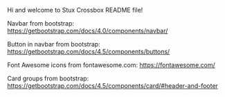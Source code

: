 Hi and welcome to Stux Crossbox README file!




Navbar from bootstrap:
https://getbootstrap.com/docs/4.0/components/navbar/


Button in navbar from bootstrap:
https://getbootstrap.com/docs/4.5/components/buttons/

Font Awesome icons from fontawesome.com:
https://fontawesome.com/

Card groups from bootstrap:
https://getbootstrap.com/docs/4.5/components/card/#header-and-footer